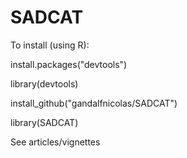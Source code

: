 # SADCAT

To install (using R):

install.packages("devtools")

library(devtools)

install_github("gandalfnicolas/SADCAT")

library(SADCAT)

See articles/vignettes
